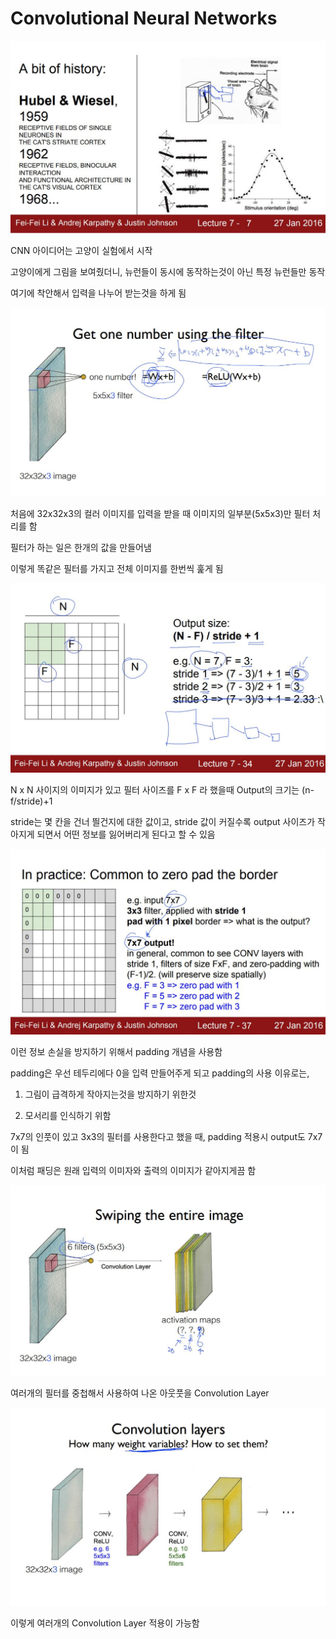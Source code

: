 # Convolutional Neural Networks

![](https://github.com/bongwon-suh/TIL/blob/master/img/0922/01.JPG?raw=true)

CNN 아이디어는 고양이 실험에서 시작

고양이에게 그림을 보여줬더니, 뉴런들이 동시에 동작하는것이 아닌 특정 뉴런들만 동작

여기에 착안해서 입력을 나누어 받는것을 하게 됨



![](https://github.com/bongwon-suh/TIL/blob/master/img/0922/02.JPG?raw=true)

처음에 32x32x3의 컬러 이미지를 입력을 받을 때 이미지의 일부분(5x5x3)만 필터 처리를 함

필터가 하는 일은 한개의 값을 만들어냄

이렇게 똑같은 필터를 가지고 전체 이미지를 한번씩 훑게 됨

![](https://github.com/bongwon-suh/TIL/blob/master/img/0922/03.JPG?raw=true)

N x N 사이지의 이미지가 있고 필터 사이즈를 F x F 라 했을때  Output의 크기는 (n-f/stride)+1

stride는 몇 칸을 건너 띌건지에 대한 값이고, stride 값이 커질수록 output 사이즈가 작아지게 되면서  어떤 정보를 잃어버리게 된다고 할 수 있음

![](https://github.com/bongwon-suh/TIL/blob/master/img/0922/04.JPG?raw=true)

이런 정보 손실을 방지하기 위해서 padding 개념을 사용함

padding은 우선 테두리에다 0을 입력 만들어주게 되고 padding의 사용 이유로는,

1. 그림이 급격하게 작아지는것을 방지하기 위한것

2. 모서리를 인식하기 위함

7x7의 인풋이 있고 3x3의 필터를 사용한다고 했을 때, padding 적용시 output도 7x7이 됨

이처럼 패딩은 원래 입력의 이미자와 출력의 이미지가 같아지게끔 함

![](https://github.com/bongwon-suh/TIL/blob/master/img/0922/05.JPG?raw=true)

여러개의 필터를 중첩해서 사용하여 나온 아웃풋을 Convolution Layer

![](https://github.com/bongwon-suh/TIL/blob/master/img/0922/06.JPG?raw=true)

이렇게 여러개의 Convolution Layer 적용이 가능함